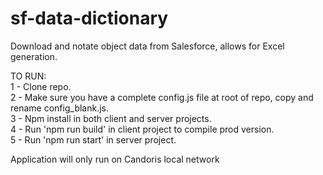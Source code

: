 # sf-data-dictionary
Download and notate object data from Salesforce, allows for Excel generation.

TO RUN:  
1 - Clone repo.  
2 - Make sure you have a complete config.js file at root of repo, copy and rename config_blank.js.  
3 - Npm install in both client and server projects.  
4 - Run 'npm run build' in client project to compile prod version.  
5 - Run 'npm run start' in server project.  
  
Application will only run on Candoris local network
